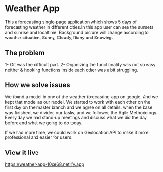 # Weather App
This a forecasting single-page application which shows 5 days of forecasting weather in different cities.In this app user can see the sunsets and sunrise and localtime. Background picture will change according to weather situation, Sunny, Cloudy, Riany and Snowing.

## The problem
1-	Git was the difficult part. 
2-	Organizing the functionality was not so easy neither & hooking functions inside each other was a bit struggling.  

## How we solve issues
We found a model in one of the weather forecasting-app on google. And we kept that model as our model. We started to work with each other on the first day on the master branch and we agree on all details. 
when the base was finished, we divided our tasks, and we followed the Agile Methodology. Every day we had stand-up meetings and discuss what we did the day before and what we going to do today. 

If we had more time, we could work on Geolocation API to make it more professional and easier for users. 

## View it live
https://weather-app-10ce68.netlify.app




